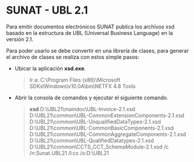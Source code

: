 # SUNAT - UBL 2.1
Para emitir documentos electrónicos SUNAT publica los archivos xsd basado en la estructura de UBL (Universal Business Language) en la versión 2.1.

Para poder usarlo se debe convertir en una librería de clases, para generar el archivo de clases se realiza con estos simple pasos:

- Ubicar la aplicación **xsd.exe**.
	> Ir a: C:\Program Files (x86)\Microsoft SDKs\Windows\v10.0A\bin\NETFX 4.8 Tools

- Abrir la consola de comandos y ejecutar el siguiente comando.
	> **xsd** D:\UBL21\maindoc\UBL-Invoice-2.1.xsd D:\UBL21\common\UBL-CommonExtensionComponents-2.1.xsd D:\UBL21\common\UBL-UnqualifiedDataTypes-2.1.xsd D:\UBL21\common\UBL-CommonBasicComponents-2.1.xsd D:\UBL21\common\UBL-CommonAggregateComponents-2.1.xsd D:\UBL21\common\UBL-QualifiedDatatypes-2.1.xsd D:\UBL21\common\CCTS_CCT_SchemaModule-2.1.xsd /c /n:Sunat.UBL21 /l:cs /o:D:\UBL21

